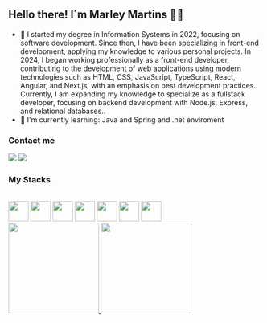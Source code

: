 
## Hello there! I´m Marley Martins 👊😄
- 🔭 I started my degree in Information Systems in 2022, focusing on software development. Since then, I have been specializing in front-end development, applying my knowledge to various personal projects. In 2024, I began working professionally as a front-end developer, contributing to the development of web applications using modern technologies such as HTML, CSS, JavaScript, TypeScript, React, Angular, and Next.js, with an emphasis on best development practices. Currently, I am expanding my knowledge to specialize as a fullstack developer, focusing on backend development with Node.js, Express, and relational databases..
- 🌱 I'm currently learning: Java and Spring and .net enviroment



### Contact me
<div>
<a href = "mailto:contato@marleypm16@gmail.com"><img loading="lazy" src="https://img.shields.io/badge/Gmail-D14836?style=for-the-badge&logo=gmail&logoColor=white" target="_blank"></a>
<a href="https://www.linkedin.com/in/marley-martins-206829258/" target="_blank"><img loading="lazy" src="https://img.shields.io/badge/-LinkedIn-%230077B5?style=for-the-badge&logo=linkedin&logoColor=white" target="_blank"></a>   
</div>



### My Stacks

<div> <br/>
     <img loading="lazy" src="https://cdn.jsdelivr.net/gh/devicons/devicon@latest/icons/javascript/javascript-plain.svg" height="40" width="40" />
     <img loading="lazy" src="https://cdn.jsdelivr.net/gh/devicons/devicon@latest/icons/git/git-original.svg" height="40" width="40"  />
     <img loading="lazy" src="https://cdn.jsdelivr.net/gh/devicons/devicon@latest/icons/react/react-original.svg" height="40" width="40"  />
     <img loading="lazy" src="https://cdn.jsdelivr.net/gh/devicons/devicon@latest/icons/typescript/typescript-original.svg" height="40" width="40"  />
     <img loading="lazy" src="https://cdn.jsdelivr.net/gh/devicons/devicon@latest/icons/nextjs/nextjs-original.svg" height="40" width="40"  />
     <img loading="lazy" src="https://cdn.jsdelivr.net/gh/devicons/devicon@latest/icons/prisma/prisma-original.svg" height="40" width="40"  />
     <img loading="lazy" src="https://cdn.jsdelivr.net/gh/devicons/devicon@latest/icons/postgresql/postgresql-original.svg" height="40" width="40"  />
</div>
<div>
<a href="https://github.com/marleypm16">
<img loading="lazy" height="180em" src="https://github-readme-stats.vercel.app/api/top-langs/?username=marleypm16&layout=compact&langs_count=7&theme=dracula"/>
<img loading="lazy" height="180em" src="https://github-readme-stats.vercel.app/api?username=marleypm16&show_icons=true&theme=dracula&include_all_commits=true&count_private=true"/>
</div>
